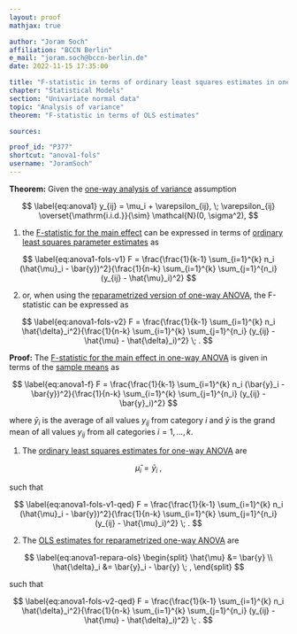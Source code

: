 ```yaml
---
layout: proof
mathjax: true

author: "Joram Soch"
affiliation: "BCCN Berlin"
e_mail: "joram.soch@bccn-berlin.de"
date: 2022-11-15 17:35:00

title: "F-statistic in terms of ordinary least squares estimates in one-way analysis of variance"
chapter: "Statistical Models"
section: "Univariate normal data"
topic: "Analysis of variance"
theorem: "F-statistic in terms of OLS estimates"

sources:

proof_id: "P377"
shortcut: "anova1-fols"
username: "JoramSoch"
---
```



**Theorem:** Given the [one-way analysis of variance](/D/anova1) assumption

$$ \label{eq:anova1}
y_{ij} = \mu_i + \varepsilon_{ij}, \; \varepsilon_{ij} \overset{\mathrm{i.i.d.}}{\sim} \mathcal{N}(0, \sigma^2),
$$

1) the [F-statistic for the main effect](/P/anova1-f) can be expressed in terms of [ordinary least squares parameter estimates](/P/anova1-ols) as

$$ \label{eq:anova1-fols-v1}
F = \frac{\frac{1}{k-1} \sum_{i=1}^{k} n_i (\hat{\mu}_i - \bar{y})^2}{\frac{1}{n-k} \sum_{i=1}^{k} \sum_{j=1}^{n_i} (y_{ij} - \hat{\mu}_i)^2}
$$

2) or, when using the [reparametrized version of one-way ANOVA](/P/anova1-repara), the F-statistic can be expressed as

$$ \label{eq:anova1-fols-v2}
F = \frac{\frac{1}{k-1} \sum_{i=1}^{k} n_i \hat{\delta}_i^2}{\frac{1}{n-k} \sum_{i=1}^{k} \sum_{j=1}^{n_i} (y_{ij} - \hat{\mu} - \hat{\delta}_i)^2} \; .
$$


**Proof:** The [F-statistic for the main effect in one-way ANOVA](/P/anova1-f) is given in terms of the [sample means](/D/mean-samp) as

$$ \label{eq:anova1-f}
F = \frac{\frac{1}{k-1} \sum_{i=1}^{k} n_i (\bar{y}_i - \bar{y})^2}{\frac{1}{n-k} \sum_{i=1}^{k} \sum_{j=1}^{n_i} (y_{ij} - \bar{y}_i)^2}
$$

where $\bar{y} _i$ is the average of all values $y_{ij}$ from category $i$ and $\bar{y}$ is the grand mean of all values $y_{ij}$ from all categories $i = 1, \ldots, k$.

1) The [ordinary least squares estimates for one-way ANOVA](/P/anova1-ols) are

$$ \label{eq:anova1-ols}
\hat{\mu}_i = \bar{y}_i \; ,
$$

such that

$$ \label{eq:anova1-fols-v1-qed}
F = \frac{\frac{1}{k-1} \sum_{i=1}^{k} n_i (\hat{\mu}_i - \bar{y})^2}{\frac{1}{n-k} \sum_{i=1}^{k} \sum_{j=1}^{n_i} (y_{ij} - \hat{\mu}_i)^2} \; .
$$

2) The [OLS estimates for reparametrized one-way ANOVA](/P/anova1-repara) are

$$ \label{eq:anova1-repara-ols}
\begin{split}
\hat{\mu} &= \bar{y} \\
\hat{\delta}_i &= \bar{y}_i - \bar{y} \; ,
\end{split}
$$

such that

$$ \label{eq:anova1-fols-v2-qed}
F = \frac{\frac{1}{k-1} \sum_{i=1}^{k} n_i \hat{\delta}_i^2}{\frac{1}{n-k} \sum_{i=1}^{k} \sum_{j=1}^{n_i} (y_{ij} - \hat{\mu} - \hat{\delta}_i)^2} \; .
$$